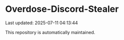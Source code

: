 # Overdose-Discord-Stealer

Last updated: 2025-07-11 04:13:44

This repository is automatically maintained.

